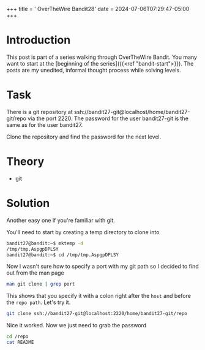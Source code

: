+++
title = ' OverTheWire Bandit28'
date = 2024-07-06T07:29:47-05:00
+++

# Introduction

This post is part of a series walking through OverTheWire Bandit. You many want to start at the [beginning of the series]({{<ref "bandit-start">}}). The posts are my unedited, informal thought process while solving levels.

# Task

There is a git repository at ssh://bandit27-git@localhost/home/bandit27-git/repo via the port 2220. The password for the user bandit27-git is the same as for the user bandit27.

Clone the repository and find the password for the next level.

# Theory

- git

# Solution

Another easy one if you're familiar with git.

You'll need to start by creating a temp directory to clone into

```bash
bandit27@bandit:~$ mktemp -d
/tmp/tmp.AspgpDPLSY
bandit27@bandit:~$ cd /tmp/tmp.AspgpDPLSY
```

Now I wasn't sure how to specify a port with my git path so I decided to find out from the man page

```bash
man git clone | grep port
```

This shows that you specify it with a colon right after the `host` and before the `repo path`. Let's try it.

```bash
git clone ssh://bandit27-git@localhost:2220/home/bandit27-git/repo
```

Nice it worked. Now we just need to grab the password

```bash
cd /repo
cat README
```

